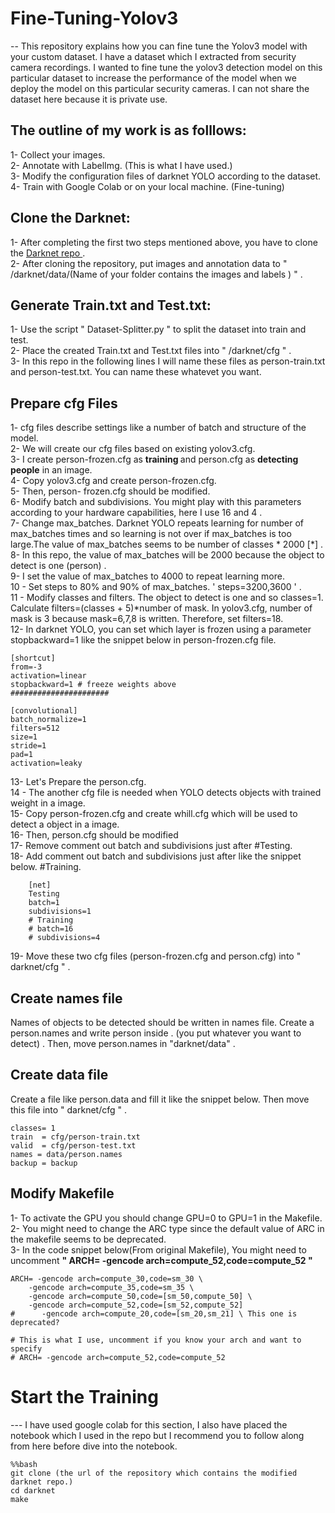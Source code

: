 # Fine-Tuning-Yolov3

-- This repository explains how you can fine tune the Yolov3 model with your custom dataset. I have a dataset which I extracted from security camera recordings. I wanted to fine tune the yolov3 detection model on this particular dataset to increase the performance of the model when we deploy the model on this particular security cameras. I can not share the dataset here because it is private use.

## The outline of my work is as folllows: <br />
  1- Collect your images. <br />
  2- Annotate with LabelImg. (This is what I have used.)<br />
  3- Modify the configuration files of darknet YOLO according to the dataset. <br /> 
  4- Train with Google Colab or on your local machine. (Fine-tuning)<br />
## Clone the Darknet: <br />
  1- After completing the first two steps mentioned above, you have to clone the [Darknet repo ](https://github.com/pjreddie/darknet) . <br />
  2- After cloning the repository, put images and annotation data to  " /darknet/data/(Name of your folder contains the images and labels ) " .<br />
## Generate Train.txt and Test.txt: <br />
  1- Use the script " Dataset-Splitter.py " to split the dataset into train and test. <br />
  2- Place the created Train.txt and Test.txt files into  " /darknet/cfg " .<br />
  3- In this repo in the following lines I will name these files as  person-train.txt and person-test.txt. You can name these whatevet you want.<br />
  
## Prepare cfg Files  <br />
  1- cfg files describe  settings like a number of batch and structure of the model.<br />
  2- We will create our cfg files based on existing  yolov3.cfg.<br />
  3- I create person-frozen.cfg as <strong>training </strong> and person.cfg as <strong> detecting people</strong> in an image. <br />
  4- Copy yolov3.cfg and create person-frozen.cfg.<br />
  5- Then, person- frozen.cfg should be modified.<br />
  6- Modify batch and subdivisions. You might play with this parameters according to your hardware capabilities, here  I use 16 and 4 . <br />
  7- Change max_batches. Darknet YOLO repeats learning for number of max_batches times and so learning is not over if max_batches is too large.The value of      max_batches seems to be number of classes * 2000 [*] . <br />
  8- In this repo, the value of max_batches will be 2000 because the object to detect is one (person) .<br />
  9- I set the value of max_batches to 4000 to repeat learning more.<br />
  10 - Set steps to 80% and 90% of max_batches. ' steps=3200,3600 ' . <br />
  11 - Modify classes and filters. The object to detect is one and so classes=1. Calculate filters=(classes + 5)*number of mask. In yolov3.cfg, number of mask is 3 because mask=6,7,8 is written. Therefore, set filters=18. <br />
  12- In darknet YOLO, you can set which layer is frozen using a parameter stopbackward=1 like the snippet below in person-frozen.cfg file.<br />

   ```
   [shortcut]
from=-3
activation=linear
stopbackward=1 # freeze weights above
######################

[convolutional]
batch_normalize=1
filters=512
size=1
stride=1
pad=1
activation=leaky
```
   13- Let's Prepare the person.cfg.<br />
   14 - The another cfg file is needed when YOLO detects objects with trained weight in a image.<br />
   15-  Copy person-frozen.cfg and create whill.cfg which will be used to detect a object in a image.<br />
   16- Then, person.cfg should be modified<br />
   17- Remove comment out batch and subdivisions just after #Testing.<br />
   18- Add comment out batch and subdivisions just after like the snippet below. #Training.<br /> 
  ```
      [net]
      Testing
      batch=1
      subdivisions=1
      # Training
      # batch=16
      # subdivisions=4
 ```
   19- Move these two cfg files (person-frozen.cfg and person.cfg) into " darknet/cfg " .
   
 ## Create names file <br/>  
   Names of objects to be detected should be written in names file. Create a  person.names and write person inside . (you put whatever you want to detect) . Then, move person.names in "darknet/data" . <br/>
 ## Create data file<br/>
 Create a file like person.data and fill it like the snippet below. Then move this file into  " darknet/cfg " .<br/>
   ```
classes= 1
train  = cfg/person-train.txt
valid  = cfg/person-test.txt
names = data/person.names
backup = backup
 ```
 
 ## Modify Makefile<br/>
   1- To activate the GPU you should change GPU=0 to GPU=1 in the Makefile.<br/>
   2- You might need to change the ARC type since the default value of ARC in the makefile seems to be deprecated.<br/>
   3- In the code snippet below(From original Makefile), You might need to uncomment  <strong> " ARCH= -gencode arch=compute_52,code=compute_52 " </strong><br/>


  ```
ARCH= -gencode arch=compute_30,code=sm_30 \
      -gencode arch=compute_35,code=sm_35 \
      -gencode arch=compute_50,code=[sm_50,compute_50] \
      -gencode arch=compute_52,code=[sm_52,compute_52]
#      -gencode arch=compute_20,code=[sm_20,sm_21] \ This one is deprecated?

# This is what I use, uncomment if you know your arch and want to specify
# ARCH= -gencode arch=compute_52,code=compute_52

 ```
 
  # Start the Training <br/>
  
  --- I have used google colab for this section, I also have placed the notebook which I used in the repo but I recommend you to follow along from here before dive into the notebook.
   ```
%%bash
git clone (the url of the repository which contains the modified darknet repo.)
cd darknet
make
 ```

